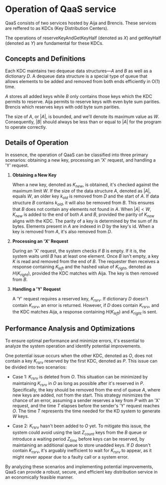 # Operation of QaaS service

QaaS consists of two services hosted by Aija and Brencis. These services are reffered to as KDCs (Key Distribution Centers).

The operations of reserveKeyAndGetKeyHalf (denoted as $X$) and getKeyHalf (denoted as $Y$) are fundamental for these KDCs.

## Concepts and Definitions

Each KDC maintains two dequeue data structures—$A$ and $B$ as well as a dictionary $D$.
A dequeue data structure is a special type of queue that allows elements to be added and removed from both ends efficiently in O(1) time.

$A$ stores all added keys while $B$ only contains those keys which the KDC permits to reserve.
Aija permits to reserve keys with even byte sum parities.
Brencis which reserves keys with odd byte sum parities.

The size of $A$, or $|A|$, is bounded, and we'll denote its maximum value as $W$.
Consequently, $|B|$ should always be less than or equal to $|A|$ for the program to operate correctly.

## Details of Operation

In essence, the operation of QaaS can be classified into three primary scenarios: obtaining a new key, processing an 'X' request, and handling a 'Y' request.

1. **Obtaining a New Key**

    When a new key, denoted as $K_{new}$, is obtained, it's checked against the maximum limit $W$. If the size of the data structure $A$, denoted as $|A|$, equals $W$, an older key $k_{old}$ is removed from $D$ and the start of $A$. If data structure $B$ contains $k_{old}$, it will also be removed from $B$. This ensures that $B$ does not contain any elements not found in $A$. When $|A| < W$, $K_{new}$ is added to the end of both $A$ and $B$, provided the parity of $K_{new}$ aligns with the KDC. The parity of a key is determined by the sum of its bytes. Elements present in $A$ are indexed in $D$ by the key's id. When a key is removed from $A$, it's also removed from $D$.

2. **Processing an 'X' Request**

    During an 'X' request, the system checks if $B$ is empty. If it is, the system waits until $B$ has at least one element. Once $B$ isn't empty, a key $K$ is read and removed from the end of $B$. The requester then receives a response containing $K_{left}$ and the hashed value of $K_{right}$, denoted as $H(K_{right})$, provided the KDC matches with Aija. The key is then removed from $B$.

3. **Handling a 'Y' Request**

    A 'Y' request requires a reserved key, $K_{rsrv}$. If dictionary $D$ doesn't contain $K_{rsrv}$, an error is returned. However, if $D$ does contain $K_{rsrv}$, and the KDC matches Aija, a response containing $H(K_{left})$ and $K_{right}$ is sent.

## Performance Analysis and Optimizations

To ensure optimal performance and minimize errors, it's essential to analyze the system operation and identify potential improvements.

One potential issue occurs when the other KDC, denoted as $O$, does not contain a key $K_{rsrv}$ reserved by the first KDC, denoted as $P$. This issue can be divided into two scenarios:

- Case 1: $K_{rsrv}$ is deleted from $O$. This situation can be minimized by maintaining $K_{rsrv}$ in $O$ as long as possible after it's reserved in $P$. Specifically, the key should be removed from the end of queue $A$, where new keys are added, not from the start. This strategy minimizes the chance of an error, assuming a sender reserves a key from $P$ with an 'X' request, and the time $T$ elapses before the sender's 'Y' request reaches $O$. The time $T$ represents the time needed for the KD system to generate $W$ keys.

- Case 2: $K_{rsrv}$ hasn't been added to $O$ yet. To mitigate this issue, the system could avoid using the last $Z_{count}$ keys from the $B$ queue or introduce a waiting period $Z_{time}$ before keys can be reserved, by maintaining an additional queue to store unadded keys. If $D$ doesn't contain $K_{rsrv}$, it's arguably inefficient to wait for $K_{rsrv}$ to appear, as it might never appear due to a faulty call or a system error.

By analyzing these scenarios and implementing potential improvements, QaaS can provide a robust, secure, and efficient key distribution service in an economically feasible manner.
